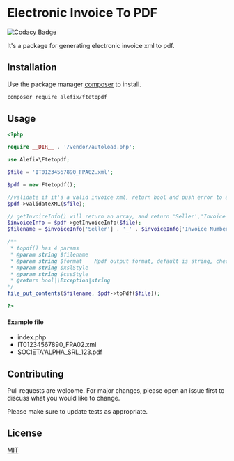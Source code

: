 # Electronic Invoice To PDF

[![Codacy Badge](https://api.codacy.com/project/badge/Grade/00af30382345413dbe6abde5cba06765)](https://app.codacy.com/app/hirale/ftetopdf?utm_source=github.com&utm_medium=referral&utm_content=hirale/ftetopdf&utm_campaign=Badge_Grade_Settings)

It's a package for generating electronic invoice xml to pdf.

## Installation

Use the package manager [composer](https://getcomposer.org/download/) to install.

```bash
composer require alefix/ftetopdf
```

## Usage

```php
<?php

require __DIR__ . '/vendor/autoload.php';

use Alefix\Ftetopdf;

$file = 'IT01234567890_FPA02.xml';

$pdf = new Ftetopdf();

//validate if it's a valid invoice xml, return bool and push error to array $pdf->errors
$pdf->validateXML($file);

// getInvoiceInfo() will return an array, and return 'Seller','Invoice Number','Vat Number'
$invoiceInfo = $pdf->getInvoiceInfo($file);
$filename = $invoiceInfo['Seller'] . '_' . $invoiceInfo['Invoice Number'] . '.pdf';

/**
 * topdf() has 4 params
 * @param string $filename
 * @param string $format    Mpdf output format, default is string, check mpdf output() for details
 * @param string $xslStyle
 * @param string $cssStyle
 * @return bool|\Exception|string
*/
file_put_contents($filename, $pdf->toPdf($file));

?>

```
#### Example file
- index.php
- IT01234567890_FPA02.xml
- SOCIETA'ALPHA_SRL_123.pdf


## Contributing
Pull requests are welcome. For major changes, please open an issue first to discuss what you would like to change.

Please make sure to update tests as appropriate.

## License
[MIT](https://choosealicense.com/licenses/mit/)
